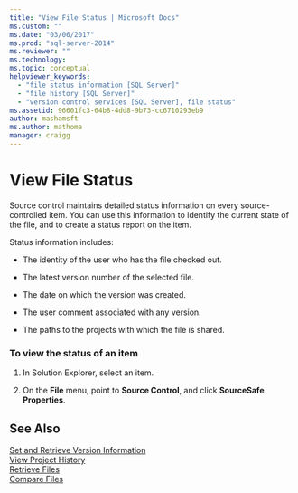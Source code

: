```yaml
---
title: "View File Status | Microsoft Docs"
ms.custom: ""
ms.date: "03/06/2017"
ms.prod: "sql-server-2014"
ms.reviewer: ""
ms.technology:
ms.topic: conceptual
helpviewer_keywords: 
  - "file status information [SQL Server]"
  - "file history [SQL Server]"
  - "version control services [SQL Server], file status"
ms.assetid: 96601fc3-64b8-4dd8-9b73-cc6710293eb9
author: mashamsft
ms.author: mathoma
manager: craigg
---
```

# View File Status
  Source control maintains detailed status information on every source-controlled item. You can use this information to identify the current state of the file, and to create a status report on the item.  
  
 Status information includes:  
  
-   The identity of the user who has the file checked out.  
  
-   The latest version number of the selected file.  
  
-   The date on which the version was created.  
  
-   The user comment associated with any version.  
  
-   The paths to the projects with which the file is shared.  
  
### To view the status of an item  
  
1.  In Solution Explorer, select an item.  
  
2.  On the **File** menu, point to **Source Control**, and click **SourceSafe Properties**.  
  
## See Also  
 [Set and Retrieve Version Information](../../2014/database-engine/set-and-retrieve-version-information.md)   
 [View Project History](../../2014/database-engine/view-project-history.md)   
 [Retrieve Files](../../2014/database-engine/retrieve-files.md)   
 [Compare Files](../../2014/database-engine/compare-files.md)  
  
  
